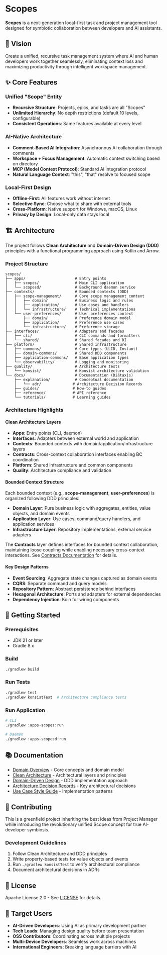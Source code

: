 # Scopes

**Scopes** is a next-generation local-first task and project management tool designed for symbiotic collaboration between developers and AI assistants.

## 🎯 Vision

Create a unified, recursive task management system where AI and human developers work together seamlessly, eliminating context loss and maximizing productivity through intelligent workspace management.

## ✨ Core Features

### Unified "Scope" Entity
- **Recursive Structure**: Projects, epics, and tasks are all "Scopes"
- **Unlimited Hierarchy**: No depth restrictions (default 10 levels, configurable)
- **Consistent Operations**: Same features available at every level

### AI-Native Architecture
- **Comment-Based AI Integration**: Asynchronous AI collaboration through comments
- **Workspace + Focus Management**: Automatic context switching based on directory
- **MCP (Model Context Protocol)**: Standard AI integration protocol
- **Natural Language Context**: "this", "that" resolve to focused scope

### Local-First Design
- **Offline-First**: All features work without internet
- **Selective Sync**: Choose what to share with external tools
- **Cross-Platform**: Native support for Windows, macOS, Linux
- **Privacy by Design**: Local-only data stays local

## 🏗️ Architecture

The project follows **Clean Architecture** and **Domain-Driven Design (DDD)** principles with a functional programming approach using Kotlin and Arrow.

### Project Structure

```
scopes/
├── apps/                      # Entry points
│   ├── scopes/                # Main CLI application
│   └── scopesd/               # Background daemon service
├── contexts/                  # Bounded contexts (DDD)
│   ├── scope-management/      # Core scope management context
│   │   ├── domain/            # Business logic and rules
│   │   ├── application/       # Use cases and handlers
│   │   └── infrastructure/    # Technical implementations
│   └── user-preferences/      # User preferences context
│       ├── domain/            # Preference domain model
│       ├── application/       # Preference use cases
│       └── infrastructure/    # Preference storage
├── interfaces/                # Adapters and facades
│   ├── cli/                   # CLI commands and formatters
│   └── shared/                # Shared facades and DI
├── platform/                  # Shared infrastructure
│   ├── commons/               # Core types (ULID, Instant)
│   ├── domain-commons/        # Shared DDD components
│   ├── application-commons/   # Base application types
│   └── observability/         # Logging and monitoring
├── quality/                   # Architecture tests
│   └── konsist/               # Konsist architecture validation
└── docs/                      # Documentation (Diátaxis)
    ├── explanation/           # Conceptual documentation
    │   └── adr/              # Architecture Decision Records
    ├── guides/               # How-to guides
    ├── reference/            # API reference
    └── tutorials/            # Learning guides
```

### Architecture Highlights

#### Clean Architecture Layers
- **Apps**: Entry points (CLI, daemon)
- **Interfaces**: Adapters between external world and application
- **Contexts**: Bounded contexts with domain/application/infrastructure layers
- **Contracts**: Cross-context collaboration interfaces enabling BC coordination
- **Platform**: Shared infrastructure and common components
- **Quality**: Architecture compliance and validation

#### Bounded Context Structure
Each bounded context (e.g., **scope-management**, **user-preferences**) is organized following DDD principles:

- **Domain Layer**: Pure business logic with aggregates, entities, value objects, and domain events
- **Application Layer**: Use cases, command/query handlers, and application services
- **Infrastructure Layer**: Repository implementations, external service adapters

The **Contracts** layer defines interfaces for bounded context collaboration, maintaining loose coupling while enabling necessary cross-context interactions. See [Contracts Documentation](docs/explanation/contracts.md) for details.

#### Key Design Patterns
- **Event Sourcing**: Aggregate state changes captured as domain events
- **CQRS**: Separate command and query models
- **Repository Pattern**: Abstract persistence behind interfaces
- **Hexagonal Architecture**: Ports and adapters for external dependencies
- **Dependency Injection**: Koin for wiring components

## 🚀 Getting Started

### Prerequisites

- JDK 21 or later
- Gradle 8.x

### Build

```bash
./gradlew build
```

### Run Tests

```bash
./gradlew test
./gradlew konsistTest  # Architecture compliance tests
```

### Run Application

```bash
# CLI
./gradlew :apps-scopes:run

# Daemon
./gradlew :apps-scopesd:run
```

## 📚 Documentation

- [Domain Overview](docs/explanation/domain-overview.md) - Core concepts and domain model
- [Clean Architecture](docs/explanation/clean-architecture.md) - Architectural layers and principles
- [Domain-Driven Design](docs/explanation/domain-driven-design.md) - DDD implementation approach
- [Architecture Decision Records](docs/explanation/adr/) - Key architectural decisions
- [Use Case Style Guide](docs/guides/use-case-style-guide.md) - Implementation patterns

## 🤝 Contributing

This is a greenfield project inheriting the best ideas from Project Manager while introducing the revolutionary unified Scope concept for true AI-developer symbiosis.

### Development Guidelines

1. Follow Clean Architecture and DDD principles
2. Write property-based tests for value objects and events
3. Run `./gradlew konsistTest` to verify architectural compliance
4. Document architectural decisions in ADRs

## 📄 License

Apache License 2.0 - See [LICENSE](LICENSE) for details.

## 🌟 Target Users

- **AI-Driven Developers**: Using AI as primary development partner
- **Tech Leads**: Managing design quality before team presentation
- **OSS Contributors**: Coordinating across multiple projects
- **Multi-Device Developers**: Seamless work across machines
- **International Engineers**: Breaking language barriers with AI
